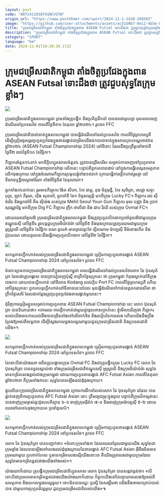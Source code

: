 ```yaml
---
layout: post
code: "ART2411010741NCVSTW"
origin_url: "https://www.postkhmer.com/sport/2024-11-1-1438-260583"
image: "https://github.com/user-attachments/assets/ac51b0b7-0e12-4b5e-87a8-882d16ecd172"
title: "ក្រុមជម្រើសជាតិ​កម្ពុជា តាំង​ចិត្ត​ប្រជែង​ក្នុង​​ពាន ASEAN Futsal ទោះដឹង​ថា ត្រូវជួប​សុទ្ធ​តែ​ក្រុម​​ខ្លាំងៗ"
description: "​​ក្រុមជម្រើសជាតិ​កម្ពុជា តាំង​ចិត្ត​ប្រជែង​ក្នុង​​ពាន ASEAN Futsal ទោះដឹង​ថា ត្រូវជួប​សុទ្ធ​តែ​ក្រុម​​ខ្លាំងៗ​"
category: "SPORT"
language: "km"
date: 2024-11-01T10:20:39.172Z
---
```


# ក្រុមជម្រើសជាតិ​កម្ពុជា តាំង​ចិត្ត​ប្រជែង​ក្នុង​​ពាន ASEAN Futsal ទោះដឹង​ថា ត្រូវជួប​សុទ្ធ​តែ​ក្រុម​​ខ្លាំងៗ

![](https://github.com/user-attachments/assets/f0f54d1c-55a1-4d81-9dfe-9123b1eee5c1)

ក្រុមជម្រើសជាតិក្នុងសាល​កម្ពុជា ព្រមទាំងគ្រូបង្វឹក និង​ប្រតិភូដឹកនាំ បានថតជាមួយគ្នា មុនពេល​ចេញ​ដំណើរ​ទៅ​ប្រទេស​ថៃ កាលពី​ថ្ងៃទី​៣១ ខែតុលា ឆ្នាំ​២០២៤។ រូប​ថត FFC

ក្រុមជម្រើសជាតិបាល់ទាត់ក្នុងសាលកម្ពុជា បាន​ធ្វើ​ដំណើរ​ទៅដល់​ប្រទេស​ថៃ កាលពី​ថ្ងៃ​ព្រហស្បតិ៍ ដើម្បី​ត្រៀម​ចូលរួម​ប្រកួត​ប្រជែង​ក្នុងពានរង្វាន់ជម្រើសជើងឯកបាល់ទាត់ក្នុងសាលក្របខណ្ឌអាស៊ាន ឆ្នាំ២០២៤ (ASEAN Futsal Championship 2024) នៅ​ទី​នោះ ដែលនឹងប្រព្រឹត្តទៅចាប់​ពីថ្ងៃទី២ ដល់ថ្ងៃទី១០ ខែវិច្ឆិកា។

កីឡាករចំនួន​១៤​នាក់ មក​ពី​ក្លិប​ហ្វុតសាលចំនួន​៤ ត្រូវបាន​ជ្រើស​រើស សម្រាប់​ការ​ចេញ​​ទៅ​ប្រកួត​ពាន ASEAN Futsal Championship លើក​នេះ បន្ទាប់ពី​ពួកគេ​បានជាប់ នៅក្នុងការ​ធ្វើតេស្តសមត្ថ​ភាព​លើក​ចុងក្រោយ នៅក្នុងចំណោម​កីឡាករប្រមូលផ្តុំ​ទាំង​១៩នាក់ ក្រោយធ្វើ​ការ​ហ្វឹក​ហាត់រួមគ្នា នៅទីលានឬទ្ធីចេស្តាអារីណា តាំងពីថ្ងៃទី​៩ ខែតុលា​មក។

អ្នក​ទាំង​១៤នាក់​នេះ រួម​មានកីឡាករ ង៉ែត សីហា, កែវ ជាតួ, តុង ច័ន្ទមុន្នី, កែវ សុចិត្រា, សេដ្ឋា សច្ចះបុត្រ, ឡាក់ ភីរុណ, ហ៊ីង សុខពៅ, អ្នកចាំទី ខែក ច័ន្ទសម្បត្តិ មកពី​ក្រុម Lucky FC។ កីឡាករ រស់ ស៊ីចំរើន និង​អ្នកចាំទី គឹម ស៊ីម៉េង របស់​​ក្រុម Mehil Seoul Youn Gun កីឡាករ អុល បញ្ញា និង ប្រាក់ សុវណ្ណារិទ្ធ មកពី​ក្រុម Dig FC កីឡាករ ញឹក ថាលីដា និង ជាប រីឈី របស់​ក្រុម Ovmal FC។

ដោយ​ឈរនៅពូល​B ក្រុមជម្រើសជាតិ​ក្នុងសាល​​កម្ពុជា នឹង​ត្រូវ​ប្រកួត​បើក​ឆាកប្រចាំពូល​B ​ជាមួយ​ក្រុមឥណ្ឌូនេស៊ី នៅ​ថ្ងៃទី​៤ រួចបន្ត​ជួប​ក្រុម​មីយ៉ាន់ម៉ា នៅ​ថ្ងៃទី​៥ និង​ចុង​ក្រោយ​ត្រូវ​ប្រឈម​ជាមួយក្រុម​អូស្រ្តាលី នៅ​ថ្ងៃទី​៦ ខែវិច្ឆិកា ខណៈពូល​A មាន​ម្ចាស់​ផ្ទះ​ថៃ វៀតណាម ម៉ាឡេស៊ី ទីម័រ​ខាងកើត និង​ប្រ៊ុយណេ ដោយ​ពូលនេះ​នឹង​ធ្វើ​ការ​ប្រកួតបើក​ឆាក នៅ​ថ្ងៃទី​២ ខែវិច្ឆិកា។

![](https://github.com/user-attachments/assets/61055815-3334-45cb-a170-52079517e8c6)

សកម្មភាពហ្វឹកហាត់របស់ក្រុមជម្រើសជាតិក្នុងសាលកម្ពុជា ត្រៀមការប្រកួតពានរង្វាន់ ASEAN Futsal Championship 2024 នៅប្រទេសថៃ។ រូបថត FFC

ចំពោះស្ថានភាព​ក្រុម​ជម្រើសជាតិក្នុងសាល​កម្ពុជា ពេល​ធ្វើ​ដំណើរ​ទៅដល់​ប្រទេស​ថៃលោក នៃ ប៊ុនសុភ័ត្រា ដែលជា​គ្រូបង្គោល​ បាន​ប្រាប់​​ភ្នំពេញប៉ុស្តិ៍ នាព្រឹក​ថ្ងៃសុក្រនេះ ​ថា ក្រុម​កម្ពុជា កំពុងស្នាក់នៅទី​ក្រុង​បាងកក ដោយ​​បាន​ហ្វឹក​ហាត់ នៅទីលាន Kodang របស់ក្លិប Port FC កាលពី​ថ្ងៃ​ព្រហស្បតិ៍ ហើយ​នៅថ្ងៃសុក្រ​នេះ ពួកគេបន្ត​ហ្វឹក​ហាត់​នៅទីលាននេះ​ដដែល មុនធ្វើ​ដំណើរ​ទៅកាន់​ខេត្តនគររាជសីមា នាព្រឹក​ថ្ងៃសៅរ៍ ដែលជាកន្លែង​ត្រូវ​ប្រកួត​ប្រជែង​ពានរង្វាន់​មួយនេះ។

ជុំវិញការ​ត្រៀម​​ខ្លួន​សម្រាប់ការ​ប្រកួត​ពាន ASEAN Futsal Championship នេះ លោក ប៊ុនសុភ័ត្រា បាននិយាយ​ថា៖ «តាម​រយៈការ​ហ្វឹកហាត់ជាមួយគ្នា​ចូល​៣សប្តាហ៍នេះ ខ្ញុំ​មើល​ឃើញ​ថា កីឡាករ​របស់​យើង​មានការ​យល់​ដឹង​បានច្រើនទាំង​ទៅលើ​តាក់ទិច និង​របៀប​នៃ​ការ​លេង ហើយ​យើង​នឹង​ប្រឹង​ប្រែង​ឱ្យ​អស់ពី​លទ្ធភាព​ ដើម្បីស្វែង​រក​លទ្ធផល​ល្អ​ណា​មួយ​ជូនក្រុមជម្រើសជាតិ និង​ប្រទេស​ជាតិ​​យើង»។

![](https://github.com/user-attachments/assets/47292cc1-8423-45ca-8f85-0cfbcbcea1ae)

សកម្មភាពហ្វឹកហាត់របស់ក្រុមជម្រើសជាតិក្នុងសាលកម្ពុជា ត្រៀមការប្រកួតពានរង្វាន់ ASEAN Futsal Championship 2024 នៅប្រទេសថៃ។ រូបថត FFC

តែទោះបីជា​យ៉ាង​ណា អតីតគ្រូ​បង្គោល​ក្រុម Ovmal FC និងជាគ្រូបង្វឹក​ក្រុម Lucky FC លោក នៃ ប៊ុនសុភ័ត្រា បាន​ទទួលស្គាល់​ថា ទាំង​ក្រុមជម្រើសជាតិ​​ឥណ្ឌូនេស៊ី អូស្រ្តាលី និង​ក្រុម​មីយ៉ាន់ម៉ា សុទ្ធតែ​មានកម្រិត​លេងខ្ពស់ជាង​ក្រុម​កម្ពុជា ដោយ​ការ​ប្រកួត​ពាន​រង្វាន់ AFC Futsal Asian កាលពី​ខែតុលា ឆ្នាំ​២០២៣ គឺ​ក្រុមទាំង​៣​នេះ សុទ្ធ​តែ​បាន​ឡើង​ដល់​ជុំចុង​ក្រោយ។

ផ្ទុយ​ពី​នេះក្រុមជម្រើសជាតិ​ក្នុងសាល​កម្ពុជា ក្រោមការ​ដឹកនាំ​របស់​លោក នៃ ប៊ុនសុភ័ត្រា ដដែល បាន​ធ្លាក់ចេញពីការ​ប្រកួត​ពាន AFC Futsal Asian នោះ ត្រឹម​វគ្គជម្រុះ​ក្នុង​ពូល បន្ទាប់ពី​ក្រុម​ដ៏កម្សត់​នេះ បានចាញ់​ក្រុម​ម្ចាស់​ផ្ទះអ៊ូសបេគីស្ថាន ៦-១ ចាញ់​ក្រុមអ៊ីរ៉ាក់ ៧-០ និងចាញ់​ក្រុម​ម៉ាឡេស៊ី ៥-២ ដោយ​ឈរ​នៅលេខ​៤​ចុង​ក្រោយ​គេ ប្រចាំពូលG។

![](https://pppkhmer.sgp1.cdn.digitaloceanspaces.com/image/main/202411/1_11_2024_6.jpg)

សកម្មភាពហ្វឹកហាត់របស់ក្រុមជម្រើសជាតិក្នុងសាលកម្ពុជា ត្រៀមការប្រកួតពានរង្វាន់ ASEAN Futsal Championship 2024 នៅប្រទេសថៃ។ រូបថត FFC

លោក នៃ ប៊ុនសុភ័ត្រា បាន​បញ្ជាក់​ថា៖ «ចំពោះ​ក្រុមទាំង​៣ ដែល​ឈរ​នៅពូល​ជាមួយ​យើង សុទ្ធតែជា​ក្រុម​ខ្លាំង ដែល​បាន​ឡើង​ទៅ​លេង​ដល់​ជុំ​ចុង​ក្រោយ​នៃ​​​ពាន​រង្វាន់ AFC Futsal Asian អ៊ីចឹង​​មិនមាន​ក្រុមណាមួយ ប្រហាក់ហែល​ ឬ​មានកម្រិត​លេងស្មើ​យើង​នោះ​ទេ គឺ​យើង​ត្រូវ​លេងជាមួយ​ក្រុម​ដែល​សុទ្ធតែ​មាន​កម្រិត​ខ្ពស់ជាង​យើង​ទាំង​អស់»។

យ៉ាងណាក៏ដោយ គ្រូ​បង្វឹក​ក្រុមជម្រើសជាតិ​ហ្វុតសាល​ លោក ប៊ុនសុភ័ត្រា បានសង្កត់​ធ្ងន់​ថា៖ «បើ​ទោះបីជា​ ក្រុម​គេ​មានកម្រិត​ខ្ពស់ជាង​យើង​យ៉ាង​ណា​ក៏​ដោយ ក៏ពួក​យើង​នៅតែ​ព្យាយាម​លេង​ឱ្យអស់ពី​សមត្ថ​ភាព និង​យក​លទ្ធផល​ល្អមួយ។ ទោះមិនបានឈ្នះ ឬស្មើ តែ​សង្ឃឹម​ថា យើង​នឹង​អាច​រក​គ្រាប់បាល់​បាន ជាមួយ​ការ​ប្រកួត​ដ៏​ល្អមួយ ជូន​ក្រុមជម្រើសជាតិ​របស់​យើង»៕